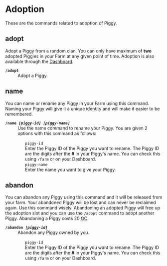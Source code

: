 # Adoption
These are the commands related to adoption of Piggy.

## adopt
Adopt a Piggy from a random clan. You can only have maximum of <b>two</b> adopted Piggies in your Farm at any given point of time. Adoption is also available through the <a href="https://piggy.gg/my-piggy/piggy-farm/my-piggy">Dashboard</a>.
<dl>
<dt><code><b>/adopt</b></code>
<dd>Adopt a Piggy.
</dl>


## name
You can name or rename any Piggy in your Farm using this command. Naming your Piggy will give it a unique identity and will make it easier to be remembered.
<dl>
<dt><code><b>/name <i>[piggy-id] [piggy-name]</i></b></code>
<dd>Use the name command to rename your Piggy. You are given 2 options with this command as follows:
<ul style="list-style-type: none;">
<li><code>piggy-id</code><br>
Enter the Piggy ID of the Piggy you want to rename. The Piggy ID are the digits after the <b>#</b> in your Piggy's name. You can check this using <code>/farm</code> or on your Dashboard.
<li><code>piggy-name</code><br>
Enter the name you want to give your Piggy.
</ul>
</dl>

## abandon
You can abandon any Piggy using this command and it will be released from your farm. Your abandoned Piggy will be lost and can never be reclaimed again. Use this command wisely. Abandoning an adopted Piggy will free up the adoption slot and you can use the <code>/adopt</code> command to adopt another Piggy. Abandoning a Piggy costs 20 <abbr title="Gold Coins">GC</abbr>.
<dl>
<dt><code><b>/abandon <i>[piggy-id]</i></b></code>
<dd>Abandon any Piggy owned by you.
<ul style="list-style-type: none;">
<li><code>piggy-id</code><br>
Enter the Piggy ID of the Piggy you want to rename. The Piggy ID are the digits after the <b>#</b> in your Piggy's name. You can check this using <code>/farm</code> or on your Dashboard.
</ul>
</dl>